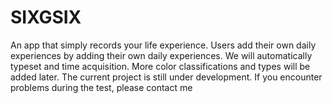 # SIXGSIX
An app that simply records your life experience. Users add their own daily experiences by adding their own daily experiences. We will automatically typeset and time acquisition. More color classifications and types will be added later. The current project is still under development. If you encounter problems during the test, please contact me
